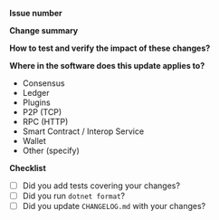 **Issue number**

**Change summary**

**How to test and verify the impact of these changes?**

**Where in the software does this update applies to?**
- Consensus
- Ledger
- Plugins
- P2P (TCP)
- RPC (HTTP)
- Smart Contract / Interop Service
- Wallet
- Other (specify)

**Checklist**
- [ ] Did you add tests covering your changes?
- [ ] Did you run `dotnet format`?
- [ ] Did you update `CHANGELOG.md` with your changes?
